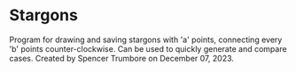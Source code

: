 # Stargons
Program for drawing and saving stargons with 'a' points, connecting every 'b' points counter-clockwise. Can be used to quickly generate and compare cases. Created by Spencer Trumbore on December 07, 2023.